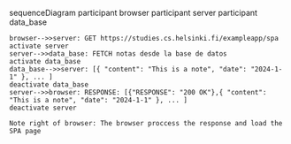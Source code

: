 sequenceDiagram
    participant browser
    participant server
    participant data_base
    
    browser-->>server: GET https://studies.cs.helsinki.fi/exampleapp/spa
    activate server
    server-->>data_base: FETCH notas desde la base de datos
    activate data_base
    data_base-->>server: [{ "content": "This is a note", "date": "2024-1-1" }, ... ]
    deactivate data_base
    server-->>browser: RESPONSE: [{"RESPONSE": "200 OK"},{ "content": "This is a note", "date": "2024-1-1" }, ... ]
    deactivate server

    Note right of browser: The browser proccess the response and load the SPA page
    